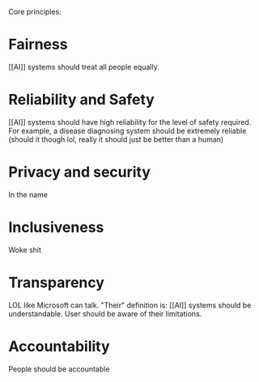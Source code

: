 Core principles:

# Fairness
[[AI]] systems should treat all people equally.
# Reliability and Safety
[[AI]] systems should have high reliability for the level of safety required. For example, a disease diagnosing system should be extremely reliable (should it though lol, really it should just be better than a human)

# Privacy and security
In the name

# Inclusiveness
Woke shit

# Transparency
LOL like Microsoft can talk. "Their" definition is: 
[[AI]] systems should be understandable. User should be aware of their limitations.

# Accountability
People should be accountable